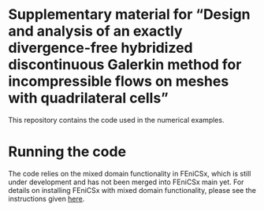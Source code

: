# Supplementary material for “Design and analysis of an exactly divergence-free hybridized discontinuous Galerkin method for incompressible flows on meshes with quadrilateral cells”

This repository contains the code used in the numerical examples.

# Running the code
The code relies on the mixed domain functionality in FEniCSx, which is still under development and has not been merged into FEniCSx main yet. For details on installing FEniCSx with mixed domain functionality, please see the instructions given [here](https://github.com/jpdean/mixed_domain_demos/tree/main).
